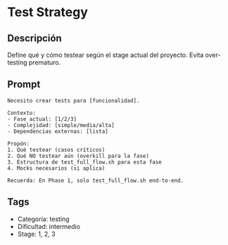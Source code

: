 # Test Strategy

## Descripción
Define qué y cómo testear según el stage actual del proyecto. Evita over-testing prematuro.

## Prompt
```
Necesito crear tests para [funcionalidad].

Contexto:
- Fase actual: [1/2/3]
- Complejidad: [simple/media/alta]
- Dependencias externas: [lista]

Propón:
1. Qué testear (casos críticos)
2. Qué NO testear aún (overkill para la fase)
3. Estructura de test_full_flow.sh para esta fase
4. Mocks necesarios (si aplica)

Recuerda: En Phase 1, solo test_full_flow.sh end-to-end.
```

## Tags
- Categoría: testing
- Dificultad: intermedio
- Stage: 1, 2, 3
